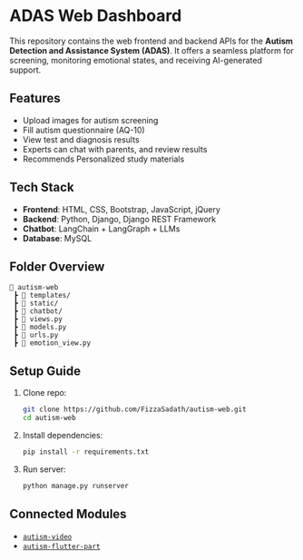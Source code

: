 
# ADAS Web Dashboard 

This repository contains the web frontend and backend APIs for the **Autism Detection and Assistance System (ADAS)**. It offers a seamless platform for screening, monitoring emotional states, and receiving AI-generated support.

## Features

-  Upload images for autism screening
-  Fill autism questionnaire (AQ-10)
-  View test and diagnosis results
-  Experts can chat with parents, and review results
-  Recommends Personalized study materials 

## Tech Stack

- **Frontend**: HTML, CSS, Bootstrap, JavaScript, jQuery
- **Backend**: Python, Django, Django REST Framework
- **Chatbot**: LangChain + LangGraph + LLMs
- **Database**: MySQL

## Folder Overview

```
📂 autism-web
 ┣ 📁 templates/
 ┣ 📁 static/
 ┣ 📁 chatbot/
 ┣ 📄 views.py
 ┣ 📄 models.py
 ┣ 📄 urls.py
 ┣ 📄 emotion_view.py
```

## Setup Guide

1. Clone repo:
   ```bash
   git clone https://github.com/FizzaSadath/autism-web.git
   cd autism-web
   ```

2. Install dependencies:
   ```bash
   pip install -r requirements.txt
   ```

3. Run server:
   ```bash
   python manage.py runserver
   ```


## Connected Modules

- [`autism-video`](https://github.com/FizzaSadath/autism-video)
- [`autism-flutter-part`](https://github.com/FizzaSadath/autism-flutter-part)
